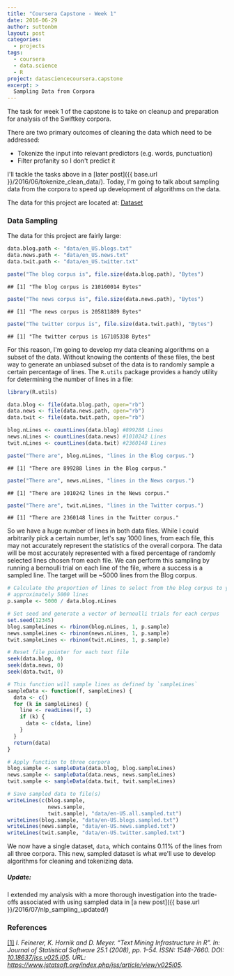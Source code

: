 ```yaml
---
title: "Coursera Capstone - Week 1"
date: 2016-06-29
author: suttonbm
layout: post
categories:
  - projects
tags:
  - coursera
  - data.science
  - R
project: datasciencecoursera.capstone
excerpt: >
  Sampling Data from Corpora
---
```




The task for week 1 of the capstone is to take on cleanup and preparation for analysis of the Swiftkey corpora.

There are two primary outcomes of cleaning the data which need to be addressed:

 * Tokenize the input into relevant predictors (e.g. words, punctuation)
 * Filter profanity so I don't predict it

I'll tackle the tasks above in a [later post]({{ base.url }}/2016/06/tokenize_clean_data/). Today, I'm going to talk about sampling data from the corpora to speed up development of algorithms on the data.

The data for this project are located at: [Dataset](https://d396qusza40orc.cloudfront.net/dsscapstone/dataset/Coursera-SwiftKey.zip)

### Data Sampling

The data for this project are fairly large:


```r
data.blog.path <- "data/en_US.blogs.txt"
data.news.path <- "data/en_US.news.txt"
data.twit.path <- "data/en_US.twitter.txt"

paste("The blog corpus is", file.size(data.blog.path), "Bytes")
```

```
## [1] "The blog corpus is 210160014 Bytes"
```

```r
paste("The news corpus is", file.size(data.news.path), "Bytes")
```

```
## [1] "The news corpus is 205811889 Bytes"
```

```r
paste("The twitter corpus is", file.size(data.twit.path), "Bytes")
```

```
## [1] "The twitter corpus is 167105338 Bytes"
```

For this reason, I'm going to develop my data cleaning algorithms on a subset of the data. Without knowing the contents of these files, the best way to generate an unbiased subset of the data is to randomly sample a certain percentage of lines. The `R.utils` package provides a handy utility for determining the number of lines in a file:


```r
library(R.utils)

data.blog <- file(data.blog.path, open="rb")
data.news <- file(data.news.path, open="rb")
data.twit <- file(data.twit.path, open="rb")

blog.nLines <- countLines(data.blog) #899288 Lines
news.nLines <- countLines(data.news) #1010242 Lines
twit.nLines <- countLines(data.twit) #2360148 Lines

paste("There are", blog.nLines, "lines in the Blog corpus.")
```

```
## [1] "There are 899288 lines in the Blog corpus."
```

```r
paste("There are", news.nLines, "lines in the News corpus.")
```

```
## [1] "There are 1010242 lines in the News corpus."
```

```r
paste("There are", twit.nLines, "lines in the Twitter corpus.")
```

```
## [1] "There are 2360148 lines in the Twitter corpus."
```

So we have a huge number of lines in both data files.  While I could arbitrarily pick a certain number, let's say 1000 lines, from each file, this may not accurately represent the statistics of the overall corpora.  The data will be most accurately represented with a fixed percentage of randomly selected lines chosen from each file.  We can perform this sampling by running a bernoulli trial on each line of the file, where a success is a sampled line.  The target will be ~5000 lines from the Blog corpus.


```r
# Calculate the proportion of lines to select from the blog corpus to yield
# approximately 5000 lines
p.sample <- 5000 / data.blog.nLines

# Set seed and generate a vector of bernoulli trials for each corpus
set.seed(12345)
blog.sampleLines <- rbinom(blog.nLines, 1, p.sample)
news.sampleLines <- rbinom(news.nLines, 1, p.sample)
twit.sampleLines <- rbinom(twit.nLines, 1, p.sample)

# Reset file pointer for each text file
seek(data.blog, 0)
seek(data.news, 0)
seek(data.twit, 0)

# This function will sample lines as defined by `sampleLines`
sampleData <- function(f, sampleLines) {
  data <- c()
  for (k in sampleLines) {
    line <- readLines(f, 1)
    if (k) {
      data <- c(data, line)
    }
  }
  return(data)
}

# Apply function to three corpora
blog.sample <- sampleData(data.blog, blog.sampleLines)
news.sample <- sampleData(data.news, news.sampleLines)
twit.sample <- sampleData(data.twit, twit.sampleLines)

# Save sampled data to file(s)
writeLines(c(blog.sample,
             news.sample,
             twit.sample), "data/en-US.all.sampled.txt")
writeLines(blog.sample, "data/en-US.blogs.sampled.txt")
writeLines(news.sample, "data/en-US.news.sampled.txt")
writeLines(twit.sample, "data/en-US.twitter.sampled.txt")
```



We now have a single dataset, `data`, which contains 0.11% of the lines from all three corpora.  This new, sampled dataset is what we'll use to develop algorithms for cleaning and tokenizing data.

##### Update:

I extended my analysis with a more thorough investigation into the trade-offs associated with using sampled data in [a new post]({{ base.url }}/2016/07/nlp_sampling_updated/)

### References
<p><a id='bib-JSSv025i05'></a><a href="#cite-JSSv025i05">[1]</a><cite>
I. Feinerer, K. Hornik and D. Meyer.
&ldquo;Text Mining Infrastructure in R&rdquo;.
In: <em>Journal of Statistical Software</em> 25.1 (2008), pp. 1&ndash;54.
ISSN: 1548-7660.
DOI: <a href="http://dx.doi.org/10.18637/jss.v025.i05">10.18637/jss.v025.i05</a>.
URL: <a href="https://www.jstatsoft.org/index.php/jss/article/view/v025i05">https://www.jstatsoft.org/index.php/jss/article/view/v025i05</a>.</cite></p>
